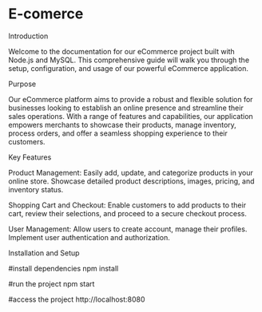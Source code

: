 # E-comerce
Introduction

Welcome to the documentation for our eCommerce project built with Node.js and MySQL. This comprehensive guide will walk you through the setup, configuration, and usage of our powerful eCommerce application.

Purpose

Our eCommerce platform aims to provide a robust and flexible solution for businesses looking to establish an online presence and streamline their sales operations. With a range of features and capabilities, our application empowers merchants to showcase their products, manage inventory, process orders, and offer a seamless shopping experience to their customers.

Key Features

Product Management: Easily add, update, and categorize products in your online store. Showcase detailed product descriptions, images, pricing, and inventory status.

Shopping Cart and Checkout: Enable customers to add products to their cart, review their selections, and proceed to a secure checkout process.

User Management: Allow users to create account, manage their profiles. Implement user authentication and authorization.

Installation and Setup

#install dependencies 
npm install 

#run the project
npm start

#access the project
http://localhost:8080
